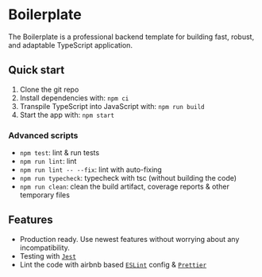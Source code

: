 # Boilerplate

The Boilerplate is a professional backend template for building fast, robust, and adaptable TypeScript application.

## Quick start

1. Clone the git repo
2. Install dependencies with: `npm ci`
3. Transpile TypeScript into JavaScript with: `npm run build`
4. Start the app with: `npm start`

### Advanced scripts

- `npm test`: lint & run tests
- `npm run lint`: lint
- `npm run lint -- --fix`: lint with auto-fixing
- `npm run typecheck`: typecheck with tsc (without building the code)
- `npm run clean`: clean the build artifact, coverage reports & other temporary files

## Features

- Production ready. Use newest features without worrying about any incompatibility.
- Testing with [`Jest`](https://github.com/facebook/jest)
- Lint the code with airbnb based [`ESLint`](https://github.com/eslint/eslint) config & [`Prettier`](https://github.com/prettier/prettier)
